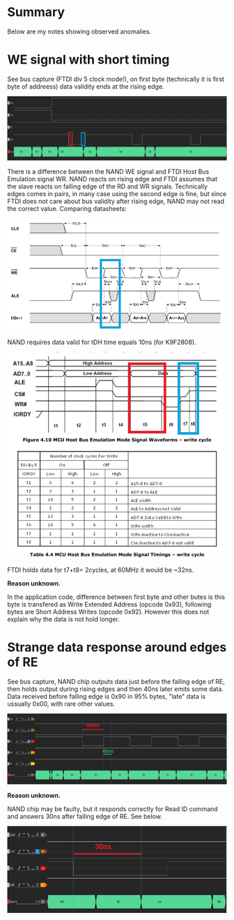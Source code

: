 # Summary
Below are my notes showing observed anomalies.

# WE signal with short timing
See bus capture (FTDI div 5 clock mode!), on first byte (technically it is first byte of addreess) data validity ends at the rising edge.

![real captured signal](data_ends_after_we_edge.jpg)

There is a difference between the NAND WE signal and FTDI Host Bus Emulation signal WR.
NAND reacts on rising edge and FTDI assumes that the slave reacts on falling edge of the RD and WR signals.
Technically edges comes in pairs, in many case using the second edge is fine, but since FTDI
does not care about bus validity after rising edge, NAND may not read the correct value.
Comparing datasheets:

![NAND timing from datasheet](we_nand.jpg)

NAND requires data valid for tDH time equals 10ns (for K9F2808).

![FTDI timing from datasheet](wr_ftdi.jpg)

FTDI holds data for t7+t8= 2cycles, at 60MHz it would be ~32ns.

**Reason unknown.**

In the application code, difference between first byte and other butes is this byte is transfered as Write Extended Address (opcode 0x93), following bytes are Short Address Writes (opcode 0x92).
However this does not explain why the data is not hold longer.

# Strange data response around edges of RE

See bus capture, NAND chip outputs data just before the falling edge of RE, then holds output during rising edges and then 40ns later emits some data.
Data received before falling edge is 0x90 in 95% bytes, "late" data is ussually 0x00, with rare other values.

![NAND answers strange ](late_data_after_re.jpg)

**Reason unknown.**

NAND chip may be faulty, but it responds correctly for Read ID command and answers 30ns after falling edge of RE. See below.

![NAND answers ID ](nand_id_after_30ns.jpg)

